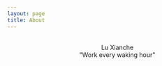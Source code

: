```yaml
---
layout: page
title: About
---
```


<div style="text-align: center;">
<br/>
Lu Xianche
<br/>
"Work every waking hour"
</div>